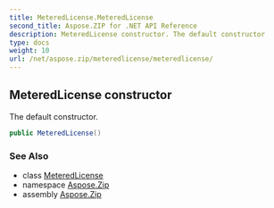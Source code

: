```yaml
---
title: MeteredLicense.MeteredLicense
second_title: Aspose.ZIP for .NET API Reference
description: MeteredLicense constructor. The default constructor
type: docs
weight: 10
url: /net/aspose.zip/meteredlicense/meteredlicense/
---
```

## MeteredLicense constructor

The default constructor.

```csharp
public MeteredLicense()
```

### See Also

* class [MeteredLicense](../)
* namespace [Aspose.Zip](../../meteredlicense/)
* assembly [Aspose.Zip](../../../)


